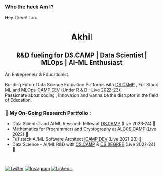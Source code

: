 ### Who the heck Am I?
Hey There! I am

<h1 align="center"> Akhil </h1>
<h2 align="center"> R&D fueling for DS.CAMP | Data Scientist |  MLOps | AI-ML Enthusiast  </h2>
                                                               
An Entrepreneur & Educationist. <br><br>
Building Future Data Science Education Platforms with [DS.CAMP](https://DS.CAMP) , Full Stack ML and MLOps [iCAMP.DEV](https://iCAMP.DEV) (Under R & D - Live 2022-23). <br>
Passionate about coding , Innovation and wanna be the disruptor in the field of Education. 

### 💼 My On-Going Research Portfolio : 
* Data Scientist and AI ML Research fellow at [DS.CAMP](https://DS.CAMP) (Live 2023-24)  🔄
* Mathematics for Programmers and Cryptography at [ALGOS.CAMP](https://algos.camp) (Live 2022) 🔄
* Full stack AI/ML Software Architect [iCAMP.DEV](https://iCAMP.DEV) (Live 2021-23) 🔄
* Data Science - AI/ML R&D with [CS.CAMP](https://CS.CAMP) & [CS.DEGREE](https://CS.DEGREE) (Live 2023-24)  🔄

<br>

[![Twitter](https://img.shields.io/badge/Twitter-%40iakhilteja-%231DA1F2)](https://twitter.com/iakhilteja) 
[![Instagram](https://img.shields.io/badge/Instagram-iakhilteja-%23bc2a8d%09)](https://instagram.com/iakhilteja)
[![Linkedin](https://img.shields.io/badge/Linked%20in-iakhilteja-blue)](https://www.linkedin.com/in/iakhilteja)



<!--
**ip11/ip11** is a ✨ _special_ ✨ repository because its `README.md` (this file) appears on your GitHub profile.

Here are some ideas to get you started:

- 🔭 I’m currently working on ...
- 🌱 I’m currently learning ...
- 👯 I’m looking to collaborate on ...
- 🤔 I’m looking for help with ...
- 💬 Ask me about ...
- 📫 How to reach me: ...
- 😄 Pronouns: ...
- ⚡ Fun fact: ...
-->
